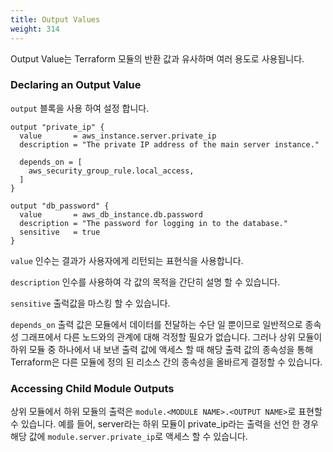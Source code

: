 ```yaml
---
title: Output Values
weight: 314
---
```


Output Value는 Terraform 모듈의 반환 값과 유사하며 여러 용도로 사용됩니다.

### Declaring an Output Value

`output` 블록을 사용 하여 설정 합니다.

```
output "private_ip" {
  value       = aws_instance.server.private_ip
  description = "The private IP address of the main server instance."

  depends_on = [
    aws_security_group_rule.local_access,
  ]
}

output "db_password" {
  value       = aws_db_instance.db.password
  description = "The password for logging in to the database."
  sensitive   = true
}
```

`value` 인수는 결과가 사용자에게 리턴되는 표현식을 사용합니다.

`description` 인수를 사용하여 각 값의 목적을 간단히 설명 할 수 있습니다.

`sensitive` 출럭값을 마스킹 할 수 있습니다.

`depends_on` 출력 값은 모듈에서 데이터를 전달하는 수단 일 뿐이므로 일반적으로 종속성 그래프에서 다른 노드와의 관계에 대해 걱정할 필요가 없습니다. 그러나 상위 모듈이 하위 모듈 중 하나에서 내 보낸 출력 값에 액세스 할 때 해당 출력 값의 종속성을 통해 Terraform은 다른 모듈에 정의 된 리소스 간의 종속성을 올바르게 결정할 수 있습니다.

### Accessing Child Module Outputs

상위 모듈에서 하위 모듈의 출력은 `module.<MODULE NAME>.<OUTPUT NAME>`로 표현할 수 있습니다. 예를 들어, server라는 하위 모듈이 private_ip라는 출력을 선언 한 경우 해당 값에 `module.server.private_ip`로 액세스 할 수 있습니다.
